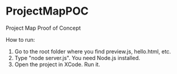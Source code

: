 # ProjectMapPOC
Project Map Proof of Concept

How to run:
1. Go to the root folder where you find preview.js, hello.html, etc.
2. Type "node server.js". You need Node.js installed.
3. Open the project in XCode. Run it.
